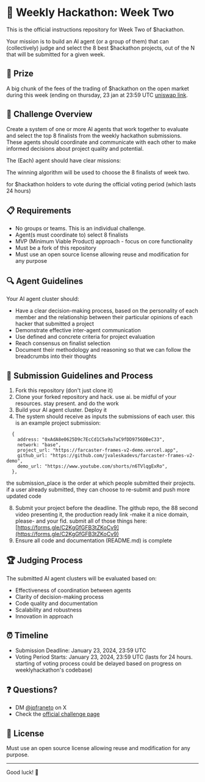 # 🤖 Weekly Hackathon: Week Two

This is the official instructions repository for Week Two of $hackathon. 

Your mission is to build an AI agent (or a group of them) that can (collectively) judge and select the 8 best $hackathon projects, out of the N that will be submitted for a given week.

## 💎 Prize

A big chunk of the fees of the trading of $hackathon on the open market during this week (ending on thursday, 23 jan at 23:59 UTC [uniswap link](https://app.uniswap.org/swap?chain=base&outputCurrency=0x3dF58A5737130FdC180D360dDd3EFBa34e5801cb).

## 🎯 Challenge Overview

Create a system of one or more AI agents that work together to evaluate and select the top 8 finalists from the weekly hackathon submissions. These agents should coordinate and communicate with each other to make informed decisions about project quality and potential.

The (Each) agent should have clear missions:

The winning algorithm will be used to choose the 8 finalists of week two. 

for $hackathon holders to vote during the official voting period (which lasts 24 hours)

## 📋 Requirements

- No groups or teams. This is an individual challenge. 
- Agent(s must coordinate to) select 8 finalists
- MVP (Minimum Viable Product) approach - focus on core functionality
- Must be a fork of this repository
- Must use an open source license allowing reuse and modification for any purpose

## 🔍 Agent Guidelines

Your AI agent cluster should:
- Have a clear decision-making process, based on the personality of each member and the relationship between their particular opinions of each hacker that submitted a project
- Demonstrate effective inter-agent communication
- Use defined and concrete criteria for project evaluation
- Reach consensus on finalist selection
- Document their methodology and reasoning so that we can follow the breadcrumbs into their thoughts

## 📝 Submission Guidelines and Process

1. Fork this repository (don't just clone it)
2. Clone your forked repository and hack. use ai. be midful of your resources. stay present. and do the work
3. Build your AI agent cluster. Deploy it
4. The system should receive as inputs the submissions of each user. this is an example project submission:

```
  {
    address: "0xAdA8e0625D9c7EcCd1C5a9a7aC9fDD9756DBeC33",
    network: "base",
    project_url: "https://farcaster-frames-v2-demo.vercel.app",
    github_url: "https://github.com/jvaleskadevs/farcaster-frames-v2-demo",
    demo_url: "https://www.youtube.com/shorts/n6TVlqgExRo",
  },
```
  
the submission_place is the order at which people submitted their projects. if a user already submitted, they can choose to re-submit and push more updated code

8. Submit your project before the deadline. The github repo, the 88 second video presenting it, the production ready link -make it a nice domain, please- and your fid. submit all of those things here: [https://forms.gle/C2KgGfGFB3tZKoCv9](https://forms.gle/C2KgGfGFB3tZKoCv9)
9. Ensure all code and documentation (README.md) is complete

## 🏆 Judging Process

The submitted AI agent clusters will be evaluated based on:
- Effectiveness of coordination between agents
- Clarity of decision-making process
- Code quality and documentation
- Scalability and robustness
- Innovation in approach

## ⏰ Timeline

- Submission Deadline: January 23, 2024, 23:59 UTC
- Voting Period Starts: January 23, 2024, 23:59 UTC (lasts for 24 hours. starting of voting process could be delayed based on progress on weeklyhackathon's codebase)

## ❓ Questions?

- DM [@jpfraneto](https://x.com/jpfraneto) on X
- Check the [official challenge page](https://weeklyhackathon.com/week-two)

## 📜 License

Must use an open source license allowing reuse and modification for any purpose.

---

Good luck! 🤖
